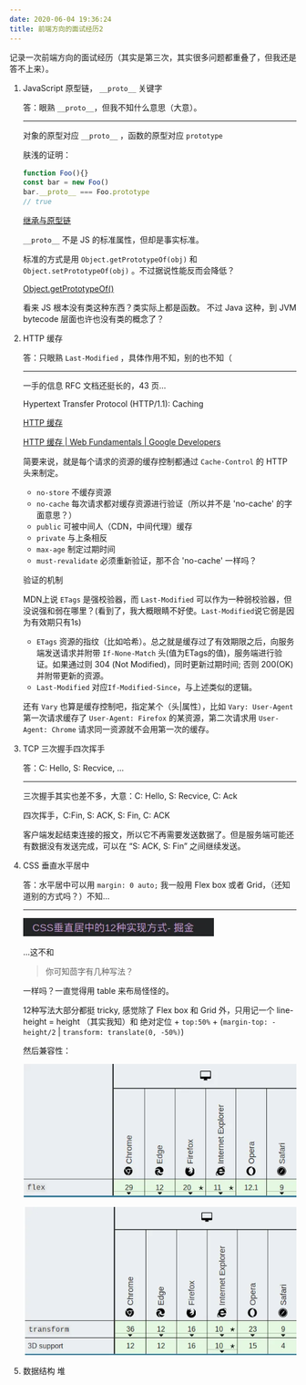 ```yaml
---
date: 2020-06-04 19:36:24
title: 前端方向的面试经历2
---
```


记录一次前端方向的面试经历（其实是第三次，其实很多问题都重叠了，但我还是答不上来）。

1. JavaScript 原型链， `__proto__` 关键字

    答：眼熟 `__proto__`，但我不知什么意思（大意）。

    ---

    对象的原型对应 `__proto__` ，函数的原型对应 `prototype`

    肤浅的证明：

    ```jsx
    function Foo(){}
    const bar = new Foo()
    bar.__proto__ === Foo.prototype
    // true
    ```

    [继承与原型链](https://developer.mozilla.org/zh-CN/docs/Web/JavaScript/Inheritance_and_the_prototype_chain)

    `__proto__` 不是 JS 的标准属性，但却是事实标准。

    标准的方式是用 `Object.getPrototypeOf(obj)` 和 `Object.setPrototypeOf(obj)` 。不过据说性能反而会降低？

    [Object.getPrototypeOf()](https://developer.mozilla.org/zh-CN/docs/Web/JavaScript/Reference/Global_Objects/Object/getPrototypeOf)

    看来 JS 根本没有类这种东西？类实际上都是函数。 不过 Java 这种，到 JVM bytecode 层面也许也没有类的概念了？

2. HTTP 缓存

    答：只眼熟 `Last-Modified` ，具体作用不知，别的也不知（

    ---

    一手的信息 RFC 文档还挺长的，43 页...

    Hypertext Transfer Protocol (HTTP/1.1): Caching

    [](https://tools.ietf.org/pdf/rfc7234.pdf)

    [HTTP 缓存](https://developer.mozilla.org/zh-CN/docs/Web/HTTP/Caching_FAQ)

    [HTTP 缓存 | Web Fundamentals | Google Developers](https://developers.google.com/web/fundamentals/performance/optimizing-content-efficiency/http-caching?hl=zh-cn)

    简要来说，就是每个请求的资源的缓存控制都通过 `Cache-Control` 的 HTTP 头来制定。

    - `no-store` 不缓存资源
    - `no-cache` 每次请求都对缓存资源进行验证（所以并不是 'no-cache' 的字面意思？）
    - `public` 可被中间人（CDN，中间代理）缓存
    - `private` 与上条相反
    - `max-age` 制定过期时间
    - `must-revalidate` 必须重新验证，那不合 'no-cache' 一样吗？

    验证的机制

    MDN上说 `ETags` 是强校验器，而 `Last-Modified` 可以作为一种弱校验器，但没说强和弱在哪里？(看到了，我大概眼睛不好使。`Last-Modified`说它弱是因为有效期只有1s)

    - `ETags` 资源的指纹（比如哈希）。总之就是缓存过了有效期限之后，向服务端发送请求并附带 `If-None-Match` 头(值为ETags的值)，服务端进行验证。如果通过则 304 (Not Modified)，同时更新过期时间; 否则 200(OK) 并附带更新的资源。
    - `Last-Modified` 对应`If-Modified-Since`，与上述类似的逻辑。

    还有 `Vary` 也算是缓存控制吧，指定某个（头|属性），比如 `Vary: User-Agent` 第一次请求缓存了 `User-Agent: Firefox` 的某资源，第二次请求用 `User-Agent: Chrome` 请求同一资源就不会用第一次的缓存。

3. TCP 三次握手四次挥手

    答：C: Hello, S: Recvice, ...

    ---

    三次握手其实也差不多，大意：C: Hello, S: Recvice, C: Ack

    四次挥手，C:Fin, S: ACK, S: Fin, C: ACK

    客户端发起结束连接的报文，所以它不再需要发送数据了。但是服务端可能还有数据没有发送完成，可以在 “S: ACK, S: Fin” 之间继续发送。

4. CSS 垂直水平居中

    答：水平居中可以用 `margin: 0 auto;` 我一般用 Flex box 或者 Grid，（还知道别的方式吗？）不知...

    ---

    ![imagesCSS-vertical-center.webp](https://raw.githubusercontent.com/imbillow/image-storage/master/imagesCSS-vertical-center.webp)

    ...这不和

    > 你可知茴字有几种写法？

    一样吗？一直觉得用 table 来布局怪怪的。

    12种写法大部分都挺 tricky, 感觉除了 Flex box 和 Grid 外，只用记一个 line-height = height （其实我知）和 绝对定位 + `top:50%` + (`margin-top: -height/2` | `transform: translate(0, -50%)`)

    然后兼容性：

    ![imagescompatible-flex.webp](https://raw.githubusercontent.com/imbillow/image-storage/master/imagescompatible-flex.webp)

    ![imagescompatible-transform.webp](https://raw.githubusercontent.com/imbillow/image-storage/master/imagescompatible-transform.webp)

5. 数据结构 堆
